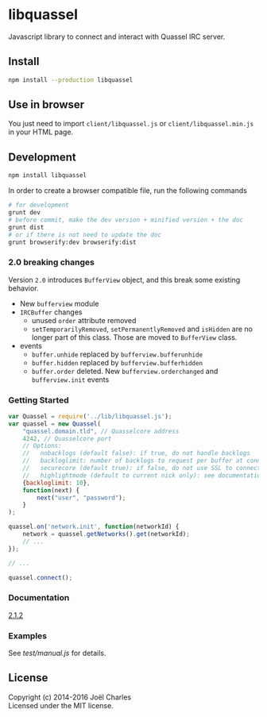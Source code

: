 # libquassel
Javascript library to connect and interact with Quassel IRC server.

## Install
```sh
npm install --production libquassel
```

## Use in browser
You just need to import `client/libquassel.js` or `client/libquassel.min.js` in your HTML page.

## Development
```sh
npm install libquassel
```

In order to create a browser compatible file, run the following commands
```sh
# for development
grunt dev
# before commit, make the dev version + minified version + the doc
grunt dist
# or if there is not need to update the doc
grunt browserify:dev browserify:dist
```

### 2.0 breaking changes
Version `2.0` introduces `BufferView` object, and this break some existing behavior.
* New `bufferview` module
* `IRCBuffer` changes
  * unused `order` attribute removed
  * `setTemporarilyRemoved`, `setPermanentlyRemoved` and `isHidden` are no longer part of this class. Those are moved to `BufferView` class.
* events
  * `buffer.unhide` replaced by `bufferview.bufferunhide`
  * `buffer.hidden` replaced by `bufferview.bufferhidden`
  * `buffer.order` deleted. New `bufferview.orderchanged` and `bufferview.init` events

### Getting Started
```javascript
var Quassel = require('../lib/libquassel.js');
var quassel = new Quassel(
    "quassel.domain.tld", // Quasselcore address
    4242, // Quasselcore port
    // Options:
    //   nobacklogs (default false): if true, do not handle backlogs
    //   backloglimit: number of backlogs to request per buffer at connection
    //   securecore (default true): if false, do not use SSL to connect to the core
    //   highlightmode (default to current nick only): see documentation
    {backloglimit: 10}, 
    function(next) {
        next("user", "password");
    }
);

quassel.on('network.init', function(networkId) {
    network = quassel.getNetworks().get(networkId);
    // ...
});

// ...

quassel.connect();
```

### Documentation
[2.1.2](https://magne4000.github.com/libquassel/2.1.2 "libquassel 2.1.2 documentation")

### Examples
See _test/manual.js_ for details.

## License
Copyright (c) 2014-2016 Joël Charles  
Licensed under the MIT license.
